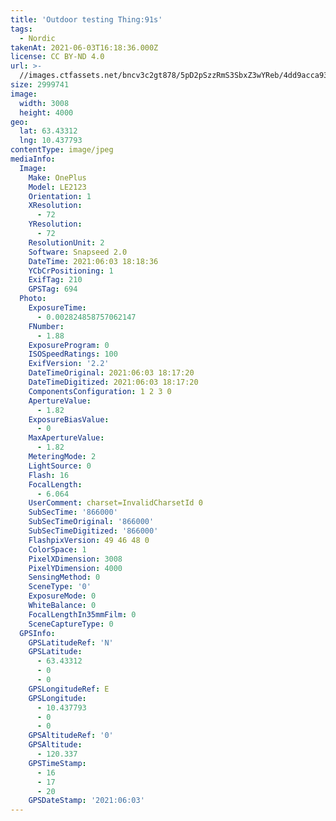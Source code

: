 ```yaml
---
title: 'Outdoor testing Thing:91s'
tags:
  - Nordic
takenAt: 2021-06-03T16:18:36.000Z
license: CC BY-ND 4.0
url: >-
  //images.ctfassets.net/bncv3c2gt878/5pD2pSzzRmS3SbxZ3wYReb/4dd9acca931b6c94bd2c12557be7f424/IMG_20210603_181720-01
size: 2999741
image:
  width: 3008
  height: 4000
geo:
  lat: 63.43312
  lng: 10.437793
contentType: image/jpeg
mediaInfo:
  Image:
    Make: OnePlus
    Model: LE2123
    Orientation: 1
    XResolution:
      - 72
    YResolution:
      - 72
    ResolutionUnit: 2
    Software: Snapseed 2.0
    DateTime: 2021:06:03 18:18:36
    YCbCrPositioning: 1
    ExifTag: 210
    GPSTag: 694
  Photo:
    ExposureTime:
      - 0.002824858757062147
    FNumber:
      - 1.88
    ExposureProgram: 0
    ISOSpeedRatings: 100
    ExifVersion: '2.2'
    DateTimeOriginal: 2021:06:03 18:17:20
    DateTimeDigitized: 2021:06:03 18:17:20
    ComponentsConfiguration: 1 2 3 0
    ApertureValue:
      - 1.82
    ExposureBiasValue:
      - 0
    MaxApertureValue:
      - 1.82
    MeteringMode: 2
    LightSource: 0
    Flash: 16
    FocalLength:
      - 6.064
    UserComment: charset=InvalidCharsetId 0
    SubSecTime: '866000'
    SubSecTimeOriginal: '866000'
    SubSecTimeDigitized: '866000'
    FlashpixVersion: 49 46 48 0
    ColorSpace: 1
    PixelXDimension: 3008
    PixelYDimension: 4000
    SensingMethod: 0
    SceneType: '0'
    ExposureMode: 0
    WhiteBalance: 0
    FocalLengthIn35mmFilm: 0
    SceneCaptureType: 0
  GPSInfo:
    GPSLatitudeRef: 'N'
    GPSLatitude:
      - 63.43312
      - 0
      - 0
    GPSLongitudeRef: E
    GPSLongitude:
      - 10.437793
      - 0
      - 0
    GPSAltitudeRef: '0'
    GPSAltitude:
      - 120.337
    GPSTimeStamp:
      - 16
      - 17
      - 20
    GPSDateStamp: '2021:06:03'
---
```

